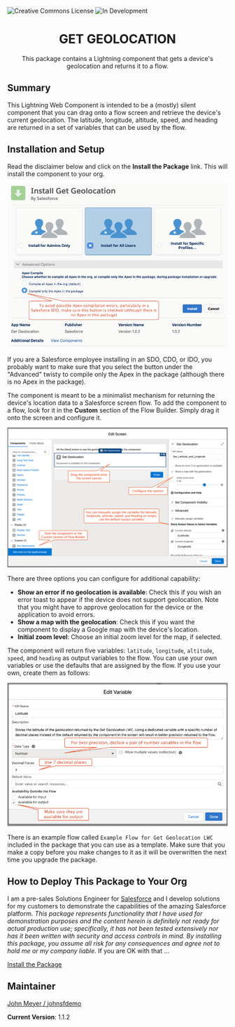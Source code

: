 ![Creative Commons License](https://img.shields.io/badge/license-Creative%20Commons-success) ![In Development](https://img.shields.io/badge/status-Released-success)

<h1 align="center">GET GEOLOCATION</h1>
<p align="center">
This package contains a Lightning component that gets a device's geolocation and returns it to a flow.
</p>

## Summary

This Lightning Web Component is intended to be a (mostly) silent component that you can drag onto a flow screen and retrieve the device's current geolocation. The latitude, longitude, altitude, speed, and heading are returned in a set of variables that can be used by the flow.

## Installation and Setup

Read the disclaimer below and click on the **Install the Package** link. This will install the component to your org.

![Installation](/images/Installation.png)

If you are a Salesforce employee installing in an SDO, CDO, or IDO, you probably want to make sure that you select the button under the "Advanced" twisty to compile only the Apex in the package (although there is no Apex in the package).

The component is meant to be a minimalist mechanism for returning the device's location data to a Salesforce screen flow. To add the component to a flow, look for it in the **Custom** section of the Flow Builder. Simply drag it onto the screen and configure it.

![Installation and Setup](/images/GeolocationFlowComponent.png)

There are three options you can configure for additional capability:

- **Show an error if no geolocation is available**: Check this if you wish an error toast to appear if the device does not support geolocation. Note that you might have to approve geolocation for the device or the application to avoid errors.
- **Show a map with the geolocation**: Check this if you want the component to display a Google map with the device's location.
- **Initial zoom level**: Choose an initial zoom level for the map, if selected.

The component will return five variables: `latitude`, `longitude`, `altitude`, `speed`, and `heading` as output variables to the flow. You can use your own variables or use the defaults that are assigned by the flow. If you use your own, create them as follows:

![Variables](/images/Variables.png)

There is an example flow called `Example Flow for Get Geolocation LWC` included in the package that you can use as a template. Make sure that you make a copy before you make changes to it as it will be overwritten the next time you upgrade the package.

## How to Deploy This Package to Your Org

I am a pre-sales Solutions Engineer for [Salesforce](https://www.salesforce.com) and I develop solutions for my customers to demonstrate the capabilities of the amazing Salesforce platform. _This package represents functionality that I have used for demonstration purposes and the content herein is definitely not ready for actual production use; specifically, it has not been tested extensively nor has it been written with security and access controls in mind. By installing this package, you assume all risk for any consequences and agree not to hold me or my company liable._ If you are OK with that ...

[Install the Package](https://login.salesforce.com/packaging/installPackage.apexp?p0=04t2E000003ZTvgQAG)

## Maintainer

[John Meyer / johnsfdemo](https://github.com/johnsfdemo)

**Current Version**: 1.1.2
